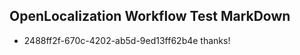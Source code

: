 ## OpenLocalization Workflow Test MarkDown
* 2488ff2f-670c-4202-ab5d-9ed13ff62b4e thanks!

<!--HONumber=Sep16_HO1-->


